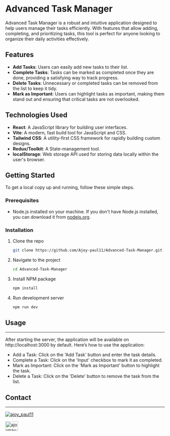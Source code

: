 # Advanced Task Manager

Advanced Task Manager is a robust and intuitive application designed to help users manage their tasks efficiently. With features that allow adding, completing, and prioritizing tasks, this tool is perfect for anyone looking to organize their daily activities effectively.

## Features

- **Add Tasks**: Users can easily add new tasks to their list.
- **Complete Tasks**: Tasks can be marked as completed once they are done, providing a satisfying way to track progress.
- **Delete Tasks**: Unnecessary or completed tasks can be removed from the list to keep it tidy.
- **Mark as Important**: Users can highlight tasks as important, making them stand out and ensuring that critical tasks are not overlooked.

## Technologies Used

- **React**: A JavaScript library for building user interfaces.
- **Vite**: A modern, fast build tool for JavaScript and CSS.
- **Tailwind CSS**: A utility-first CSS framework for rapidly building custom designs.
- **Redux/Toolkit**: A State-management tool.
- **localStorage**: Web storage API used for storing data locally within the user's browser.

## Getting Started

To get a local copy up and running, follow these simple steps.

### Prerequisites

- Node.js installed on your machine. If you don't have Node.js installed, you can download it from [nodejs.org](https://nodejs.org/).

### Installation

1. Clone the repo
   ```sh
   git clone https://github.com/Ajoy-paul11/Advanced-Task-Manager.git
   ```
2. Navigate to the project
   ```sh
   cd Advanced-Task-Manager
   ```
3. Install NPM package
   ```sh
   npm install
   ```
4. Run development server
   ```sh
   npm run dev
   ```

## Usage

---

After starting the server, the application will be available on http://localhost:3000 by default. Here’s how to use the application:

- Add a Task: Click on the 'Add Task' button and enter the task details.
- Complete a Task: Click on the 'Input' checkbox to mark it as completed.
- Mark as Important: Click on the 'Mark as Important' button to highlight the task.
- Delete a Task: Click on the 'Delete' button to remove the task from the list.

## Contact

---

<p align="left"> <a href="https://twitter.com/ajoy_paul11" target="blank"><img src="https://img.shields.io/twitter/follow/ajoy_paul11?logo=twitter&style=for-the-badge" alt="ajoy_paul11" /></a> </p>

<a href="https://linkedin.com/in/ajoypaul" target="blank"><img align="center" src="https://raw.githubusercontent.com/rahuldkjain/github-profile-readme-generator/master/src/images/icons/Social/linked-in-alt.svg" alt="ajoypaul" height="30" width="40" /></a>
